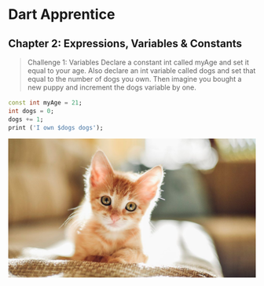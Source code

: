 # Dart Apprentice

## Chapter 2: Expressions, Variables & Constants

> Challenge 1: Variables
Declare a constant int called myAge and set it
equal to your age. Also declare an int variable
called dogs and set that equal to the number of
dogs you own. Then imagine you bought a new
puppy and increment the dogs variable by one.

```dart
const int myAge = 21;
int dogs = 0;
dogs += 1;
print ('I own $dogs dogs');
```
![cat image](/cat.jpg)

> 
